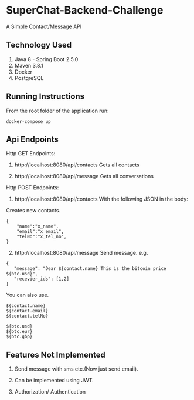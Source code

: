 # SuperChat-Backend-Challenge

A Simple Contact/Message API



## Technology Used
1. Java 8 - Spring Boot 2.5.0
2. Maven 3.8.1
3. Docker
4. PostgreSQL

## Running Instructions

 From the root folder of the application run:
``` 
docker-compose up
``` 


## Api Endpoints

Http GET Endpoints:
1. http://localhost:8080/api/contacts
Gets all contacts


2. http://localhost:8080/api/message
Gets all conversations



Http POST Endpoints:
1. http://localhost:8080/api/contacts
With the following JSON in the body:

Creates new contacts.
``` 
{
	"name":"x_name",
	"email":"x_email",
	"telNo":"x_tel_no",
}
``` 
2. http://localhost:8080/api/message
Send message.
e.g.
``` 
{
   "message": "Dear ${contact.name} This is the bitcoin price ${btc.usd}",
   "recevier_ids": [1,2]
}
``` 

You can also use.
``` 
${contact.name}
${contact.email}
${contact.telNo}

${btc.usd}
${btc.eur}
${btc.gbp}
``` 
## Features Not Implemented
1. Send message with sms etc.(Now just send email).

2. Can be implemented using JWT.
 
3. Authorization/ Authentication


